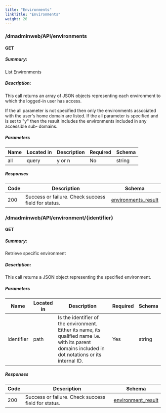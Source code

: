 ```yaml
---
title: "Environments"
linkTitle: "Environments"
weight: 20
---
```


### /dmadminweb/API/environments

#### GET
##### Summary:

List Environments

##### Description:

This call returns an array of JSON objects representing each environment to
which the logged-in user has access.

If the all parameter is not specified then only the environments associated with the user's home domain are listed. If the all parameter is specified and is set to "y" then the result includes the environments included in any accessible sub- domains.


##### Parameters

| Name | Located in | Description | Required | Schema |
| ---- | ---------- | ----------- | -------- | ---- |
| all | query | y or n | No | string |

##### Responses

| Code | Description | Schema |
| ---- | ----------- | ------ |
| 200 | Success or failure.  Check success field for status. | [environments_result](/restapi/models/#environments_result) |

### /dmadminweb/API/environment/{identifier}

#### GET
##### Summary:

Retrieve specific environment

##### Description:

This call returns a JSON object representing the specified environment.


##### Parameters

| Name | Located in | Description | Required | Schema |
| ---- | ---------- | ----------- | -------- | ---- |
| identifier | path | Is the identifier of the environment. Either its name, its qualified name i.e. with its parent domains included in dot notations or its internal ID. | Yes | string |

##### Responses

| Code | Description | Schema |
| ---- | ----------- | ------ |
| 200 | Success or failure.  Check success field for status. | [environment_result](/restapi/models/#environment_result) |